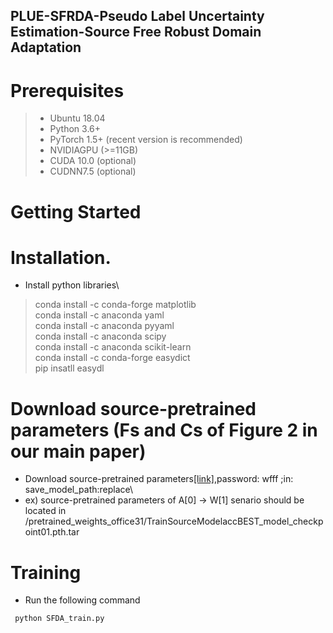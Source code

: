 ## PLUE-SFRDA-Pseudo Label Uncertainty Estimation-Source Free Robust Domain Adaptation
# Prerequisites
> - Ubuntu 18.04
> - Python 3.6+
> - PyTorch 1.5+ (recent version is recommended)
> - NVIDIAGPU (>=11GB)
> - CUDA 10.0 (optional)
> - CUDNN7.5 (optional)

# Getting Started
# Installation.
 - Install python libraries\
 > conda install -c conda-forge matplotlib\
 > conda install -c anaconda yaml\
 > conda install -c anaconda pyyaml\
 > conda install -c anaconda scipy\
 > conda install -c anaconda scikit-learn\
 > conda install -c conda-forge easydict\
 > pip insatll easydl
# Download source-pretrained parameters (Fs and Cs of Figure 2 in our main paper)
- Download source-pretrained parameters[[link]](https://pan.baidu.com/s/1r7YDhhdpXBanbpNEnIkxvA),password: wfff ;in: save_model_path:replace\
- ex) source-pretrained parameters of A[0] -> W[1] senario should be located in /pretrained_weights_office31/TrainSourceModelaccBEST_model_checkpoint01.pth.tar
# Training
- Run the following command
 ```python
  python SFDA_train.py
  ```
 

